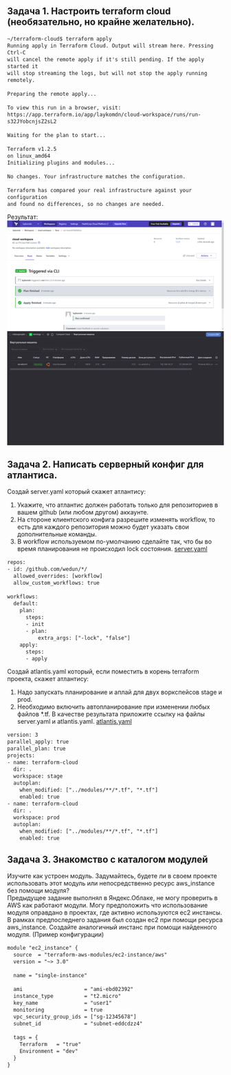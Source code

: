 ## Задача 1. Настроить terraform cloud (необязательно, но крайне желательно).
```
~/terraform-cloud$ terraform apply
Running apply in Terraform Cloud. Output will stream here. Pressing Ctrl-C
will cancel the remote apply if it's still pending. If the apply started it
will stop streaming the logs, but will not stop the apply running remotely.

Preparing the remote apply...

To view this run in a browser, visit:
https://app.terraform.io/app/laykomdn/cloud-workspace/runs/run-s32JYobcnjsZ2sL2

Waiting for the plan to start...

Terraform v1.2.5
on linux_amd64
Initializing plugins and modules...

No changes. Your infrastructure matches the configuration.

Terraform has compared your real infrastructure against your configuration
and found no differences, so no changes are needed.
```
Результат:
![tfcloud.png](tfcloud.png)
![tfcloudyc.png](tfcloudyc.png)

## Задача 2. Написать серверный конфиг для атлантиса.

Создай server.yaml который скажет атлантису:

1. Укажите, что атлантис должен работать только для репозиториев в вашем github (или любом другом) аккаунте.
2. На стороне клиентского конфига разрешите изменять workflow, то есть для каждого репозитория можно будет указать свои дополнительные команды.
3. В workflow используемом по-умолчанию сделайте так, что бы во время планирования не происходил lock состояния.
[server.yaml](server.yaml)
```
repos:
- id: /github.com/wedun/*/
  allowed_overrides: [workflow]
  allow_custom_workflows: true
  
workflows:
  default:
    plan:
      steps:
      - init
      - plan:
          extra_args: ["-lock", "false"]
    apply:
      steps:
      - apply
```
Создай atlantis.yaml который, если поместить в корень terraform проекта, скажет атлантису:
1. Надо запускать планирование и аплай для двух воркспейсов stage и prod.
2. Необходимо включить автопланирование при изменении любых файлов *.tf.
В качестве результата приложите ссылку на файлы server.yaml и atlantis.yaml.
[atlantis.yaml](atlantis.yaml)
```
version: 3
parallel_apply: true
parallel_plan: true
projects:
- name: terraform-cloud
  dir: .
  workspace: stage
  autoplan:
    when_modified: ["../modules/**/*.tf", "*.tf"]
    enabled: true
- name: terraform-cloud
  dir: .
  workspace: prod
  autoplan:
    when_modified: ["../modules/**/*.tf", "*.tf"]
    enabled: true
```

## Задача 3. Знакомство с каталогом модулей
Изучите как устроен модуль. Задумайтесь, будете ли в своем проекте использовать этот модуль или непосредственно ресурс aws_instance без помощи модуля?  
Предыдущее задание выполнял в Яндекс.Облаке, не могу проверить в AWS как работают модули. Могу предположить что использование модуля оправдано в проектах, где активно используются ec2 инстансы.  
В рамках предпоследнего задания был создан ec2 при помощи ресурса aws_instance. Создайте аналогичный инстанс при помощи найденного модуля. (Пример конфигурации)
```
module "ec2_instance" {
  source  = "terraform-aws-modules/ec2-instance/aws"
  version = "~> 3.0"

  name = "single-instance"

  ami                    = "ami-ebd02392"
  instance_type          = "t2.micro"
  key_name               = "user1"
  monitoring             = true
  vpc_security_group_ids = ["sg-12345678"]
  subnet_id              = "subnet-eddcdzz4"

  tags = {
    Terraform   = "true"
    Environment = "dev"
  }
}
```